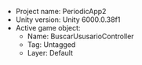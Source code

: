 <!-- UNITY CODE ASSIST INSTRUCTIONS START -->
- Project name: PeriodicApp2
- Unity version: Unity 6000.0.38f1
- Active game object:
  - Name: BuscarUsusarioController
  - Tag: Untagged
  - Layer: Default
<!-- UNITY CODE ASSIST INSTRUCTIONS END -->
